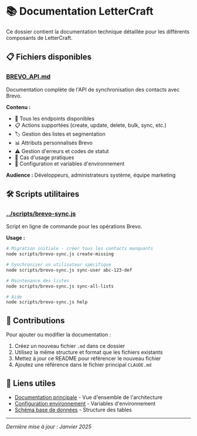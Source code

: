 # 📚 Documentation LetterCraft

Ce dossier contient la documentation technique détaillée pour les différents composants de LetterCraft.

## 📋 Fichiers disponibles

### [BREVO_API.md](./BREVO_API.md)
Documentation complète de l'API de synchronisation des contacts avec Brevo.

**Contenu :**
- 🔗 Tous les endpoints disponibles
- 📋 Actions supportées (create, update, delete, bulk, sync, etc.)
- 🏷️ Gestion des listes et segmentation
- 📊 Attributs personnalisés Brevo
- ⚠️ Gestion d'erreurs et codes de statut
- 🚀 Cas d'usage pratiques
- 🔧 Configuration et variables d'environnement

**Audience :** Développeurs, administrateurs système, équipe marketing

## 🛠️ Scripts utilitaires

### [../scripts/brevo-sync.js](../scripts/brevo-sync.js)
Script en ligne de commande pour les opérations Brevo.

**Usage :**
```bash
# Migration initiale - créer tous les contacts manquants
node scripts/brevo-sync.js create-missing

# Synchroniser un utilisateur spécifique
node scripts/brevo-sync.js sync-user abc-123-def

# Maintenance des listes
node scripts/brevo-sync.js sync-all-lists

# Aide
node scripts/brevo-sync.js help
```

## 📝 Contributions

Pour ajouter ou modifier la documentation :

1. Créez un nouveau fichier `.md` dans ce dossier
2. Utilisez la même structure et format que les fichiers existants
3. Mettez à jour ce README pour référencer le nouveau fichier
4. Ajoutez une référence dans le fichier principal `CLAUDE.md`

## 🔗 Liens utiles

- [Documentation principale](../CLAUDE.md) - Vue d'ensemble de l'architecture
- [Configuration environnement](../.env.local.example) - Variables d'environnement
- [Schéma base de données](../DATABASE_SCHEMA.sql) - Structure des tables

---

*Dernière mise à jour : Janvier 2025*